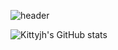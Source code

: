 ![header](https://capsule-render.vercel.app/api?type=waving&color=gradient&customColorList=ff1493,ff69b4,ffb6c1&text=Welcome%20to%20Juhee's%20GitHub%20👋&animation=twinkling&fontSize=35&fontAlignY=40&fontAlign=70&height=250)


![Kittyjh's GitHub stats](https://github-readme-stats.vercel.app/api?username=kittyjh19&show_icons=true&bg_color=ffffff&title_color=ff1493&text_color=ff69b4&icon_color=ff69b4)







